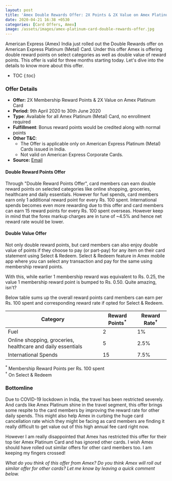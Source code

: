 ```yaml
---
layout: post
title: 'Amex Double Rewards Offer: 2X Points & 2X Value on Amex Platinum Card'
date: 2020-04-21 16:38 +0530
categories: [Card Offers, Amex]
image: /assets/images/amex-platinum-card-double-rewards-offer.jpg
---
```


American Express (Amex) India just rolled out the Double Rewards offer on American Express Platinum (Metal) Card. Under this offer Amex is offering double reward points on select categories as well as double value of reward points. This offer is valid for three months starting today. Let's dive into the details to know more about this offer.

<!-- prettier-ignore -->
* TOC
{:toc}

### Offer Details

- **Offer:** 2X Membership Reward Points & 2X Value on Amex Platinum Card
- **Period:** 9th April 2020 to 30th June 2020
- **Type**: Available for all Amex Platinum (Metal) Card, no enrollment required
- **Fulfillment**: Bonus reward points would be credited along with normal points
- **Other T&C**:
  - The Offer is applicable only on American Express Platinum (Metal) Cards issued in India.
  - Not valid on American Express Corporate Cards.
- **Source:** [Email](http://f.email.americanexpress.com/i/45/268935401/IND_ICSS_Platinum2XRewards_centraltemplate_02_16Apr2020_105101_Amex_TnCs_Plat.pdf)

#### Double Reward Points Offer

Through "Double Reward Points Offer", card members can earn double reward points on selected categories like online shopping, groceries, healthcare and daily essentials. However for fuel spends, card members earn only 1 additional reward point for every Rs. 100 spent. International spends becomes even more rewarding due to this offer and card members can earn 15 reward points for every Rs. 100 spent overseas. However keep in mind that the forex markup charges are in tune of ~4.5% and hence net reward rate would be lower.

#### Double Value Offer

Not only double reward points, but card members can also enjoy double value of points if they choose to pay (or part-pay) for any item on their card statement using Select & Redeem. Select & Redeem feature in Amex mobile app where you can select any transaction and pay for the same using membership reward points.

With this, while earlier 1 membership reward was equivalent to Rs. 0.25, the value 1 membership reward point is bumped to Rs. 0.50. Quite amazing, isn't?

Below table sums up the overall reward points card members can earn per Rs. 100 spent and corresponding reward rate if opted for Select & Redeem.

<table class="table" style="display: block;overflow-x: auto;">
<thead class="thead-dark">
<tr>
 <th scope="col"> Category</th>
 <th scope="col"> Reward Points<sup>*</sup></th>
 <th scope="col"> Reward Rate<sup>†</sup></th>
</tr>
</thead>
<tbody>
<tr>
 <td> Fuel </td>
 <td> 2 </td>
 <td> 1% </td>
</tr>
<tr>
 <td> Online shopping, groceries, healthcare and daily essentials </td>
 <td> 5 </td>
 <td> 2.5% </td>
</tr>
<tr>
 <td> International Spends </td>
 <td> 15 </td>
 <td> 7.5% </td>
</tr>
</tbody>
</table>
 
<sup>\*</sup> Membership Reward Points per Rs. 100 spent<br/>
<sup>†</sup> On Select & Redeem
 
### Bottomline
 
Due to COVID-19 lockdown in India, the travel has been restricted severely. And cards like Amex Platinum shine in the travel segment, this offer brings some respite to the card members by improving the reward rate for other daily spends. This might also help Amex in curbing the huge card cancellation rate which they might be facing as card members are finding it really difficult to get value out of this high annual fee card right now.
 
However I am really disappointed that Amex has restricted this offer for their top tier Amex Platinum Card and has ignored other cards. I wish Amex should have rolled out similar offers for other card members too. I am keeping my fingers crossed!
 
_What do you think of this offer from Amex? Do you think Amex will roll out similar offer for other cards? Let me know by leaving a quick comment below._
